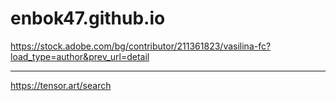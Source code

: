 # enbok47.github.io

https://stock.adobe.com/bg/contributor/211361823/vasilina-fc?load_type=author&prev_url=detail

--------

https://tensor.art/search


